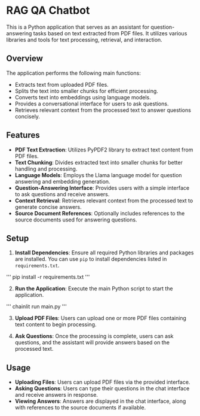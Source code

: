 # RAG QA Chatbot
 
This is a Python application that serves as an assistant for question-answering tasks based on text extracted from PDF files. It utilizes various libraries and tools for text processing, retrieval, and interaction.

## Overview

The application performs the following main functions:
- Extracts text from uploaded PDF files.
- Splits the text into smaller chunks for efficient processing.
- Converts text into embeddings using language models.
- Provides a conversational interface for users to ask questions.
- Retrieves relevant context from the processed text to answer questions concisely.

## Features

- **PDF Text Extraction**: Utilizes PyPDF2 library to extract text content from PDF files.
- **Text Chunking**: Divides extracted text into smaller chunks for better handling and processing.
- **Language Models**: Employs the Llama language model for question answering and embedding generation.
- **Question-Answering Interface**: Provides users with a simple interface to ask questions and receive answers.
- **Context Retrieval**: Retrieves relevant context from the processed text to generate concise answers.
- **Source Document References**: Optionally includes references to the source documents used for answering questions.

## Setup

1. **Install Dependencies**: Ensure all required Python libraries and packages are installed. You can use `pip` to install dependencies listed in `requirements.txt`.
   
'''
pip install -r requirements.txt
'''

2. **Run the Application**: Execute the main Python script to start the application.

'''
chainlit run main.py
'''

3. **Upload PDF Files**: Users can upload one or more PDF files containing text content to begin processing.

4. **Ask Questions**: Once the processing is complete, users can ask questions, and the assistant will provide answers based on the processed text.

## Usage

- **Uploading Files**: Users can upload PDF files via the provided interface.
- **Asking Questions**: Users can type their questions in the chat interface and receive answers in response.
- **Viewing Answers**: Answers are displayed in the chat interface, along with references to the source documents if available.